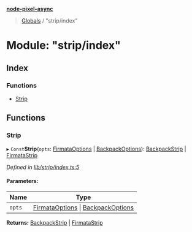 **[node-pixel-async](../README.md)**

> [Globals](../globals.md) / "strip/index"

# Module: "strip/index"

## Index

### Functions

* [Strip](_strip_index_.md#strip)

## Functions

### Strip

▸ `Const`**Strip**(`opts`: [FirmataOptions](../interfaces/_types_.firmataoptions.md) \| [BackpackOptions](../interfaces/_types_.backpackoptions.md)): [BackpackStrip](../classes/_strip_backpack_.backpackstrip.md) \| [FirmataStrip](../classes/_strip_firmata_.firmatastrip.md)

*Defined in [lib/strip/index.ts:5](https://github.com/hweeks/node-pixel-async/blob/e2c8d0c/lib/strip/index.ts#L5)*

#### Parameters:

Name | Type |
------ | ------ |
`opts` | [FirmataOptions](../interfaces/_types_.firmataoptions.md) \| [BackpackOptions](../interfaces/_types_.backpackoptions.md) |

**Returns:** [BackpackStrip](../classes/_strip_backpack_.backpackstrip.md) \| [FirmataStrip](../classes/_strip_firmata_.firmatastrip.md)
